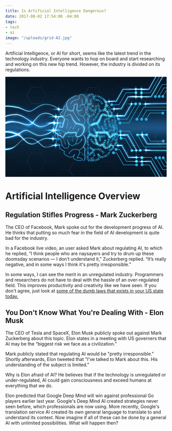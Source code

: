 ```yaml
---
title: Is Artificial Intelligence Dangerous?
date: 2017-08-02 17:54:00 -04:00
tags:
- tech
- ai
image: "/uploads/grid-AI.jpg"
---
```


Artificial Intelligence, or AI for short, seems like the latest trend in the technology industry. Everyone wants to hop on board and start researching and working on this new hip trend. However, the industry is divided on its regulations.

![grid-AI.jpg](/uploads/grid-AI.jpg)

# Artificial Intelligence Overview
## Regulation Stifles Progress - Mark Zuckerberg
The CEO of Facebook, Mark spoke out for the development progress of AI. He thinks that putting so much fear in the field of AI development is quite bad for the industry.

In a Facebook live video, an user asked Mark about regulating AI, to which he replied, “I think people who are naysayers and try to drum up these doomsday scenarios — I don’t understand it,” Zuckerberg replied. “It’s really negative, and in some ways I think it's pretty irresponsible.”

In some ways, I can see the merit in an unregulated industry. Programmers and researchers do not have to deal with the hassle of an over-regulated field. This improves productivity and creativity like we have seen. If you don't agree, just look at [some of the dumb laws that exists in your US state today.](http://www.dumblaws.com/)

## You Don't Know What You're Dealing With - Elon Musk
The CEO of Tesla and SpaceX, Elon Musk publicly spoke out against Mark Zuckerberg about this topic. Elon states in a meeting with US governers that AI may be the “biggest risk we face as a civilization.”

Mark publicly stated that regulating AI would be "pretty irresponsible." Shortly afterwards, Elon tweeted that "I've talked to Mark about this. His understanding of the subject is limited."

Why is Elon afraid of AI? He believes that if the technology is unregulated or under-regulated, AI could gain consciousness and exceed humans at everything that we do.

Elon predicted that Google Deep Mind will win against professional Go players earlier last year. Google's Deep Mind AI created strategies never seen before, which professionals are now using. More recently, Google's translation service AI created its own general language to translate to and understand its context. Now imagine if all of these can be done by a general AI with unlimited possibilities. What will happen then?
